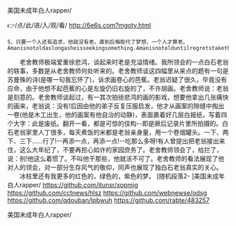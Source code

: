 
美国未成年白人rapper/




👉/点/此/进/入/观/看/ http://6e6s.com?mgoty.html




	5、只要一个人还有追求，他就没有老。直到后悔取代了梦想，一个人才算老。Amanisnotoldaslongasheisseekingsomething.Amanisnotolduntilregretstaketheplaceofdreams.
　　老舍教师极端爱重徐悲鸿，谈起来时老是充溢情绪。我所领会的一点白石老翁的轶事，多数是从老舍教师何处听来的。老舍教师谈这四幅里从来点的题有一句是苏曼殊的诗(是哪一句我忘怀了)，诉求画卷心的芭蕉。老翁迟疑了很久，毕竟没有应命，由于他想不起芭蕉的心是左旋仍旧右旋的了，不许胡画。老舍教师说：老翁是刻意的。老舍教师谈起过，有一其次拍徐悲鸿的画的影戏，想要他拿出几张痛快的画来，老翁说：没有!后因由他的弟子反复压服启发，他才从画案的隙缝中掏出一卷(他是木工出生，他的画案有他自治的动静)，表面裹着好几层白报纸，写着四个大字：此是废纸。翻开一看，都是可惊的佳构--即是厥后记录片里所拍摄的。白石老翁家里人丁很多，每天煮饭的米都是老翁亲身量，用一个卷烟罐头。一下、两下、三下……行了!--再添一点，再添一点!--吃那么多呀!有人曾提出把老翁接出来住，这么大年纪了，不要再担心如许的家园庶务了。老舍教师领会了，给拦了，说：别!他这么着惯了。不叫他干那些，他就活不可了。老舍教师的看法展现了他对人的领会，对一部分生存风气的敬仰，同声也展现了独白石老翁真实的关心。
　　冰柱里还有我更多的红色的，绿色的，紫色的梦。
[随机段落2-
]美国未成年白人rapper/ https://github.com/itunsr/xopmig
https://github.com/cctnews/hlsz
https://github.com/webnewse/odsg
https://github.com/qdouban/lpbwuh
https://github.com/rabte/483257





美国未成年白人rapper/

